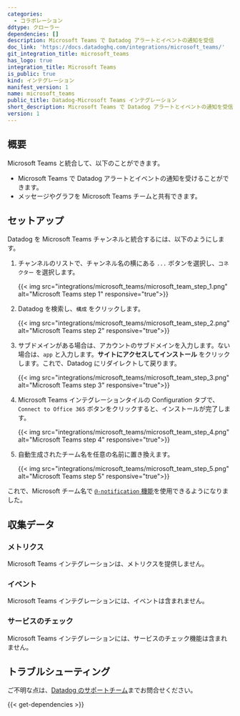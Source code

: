 ```yaml
---
categories:
  - コラボレーション
ddtype: クローラー
dependencies: []
description: Microsoft Teams で Datadog アラートとイベントの通知を受信
doc_link: 'https://docs.datadoghq.com/integrations/microsoft_teams/'
git_integration_title: microsoft_teams
has_logo: true
integration_title: Microsoft Teams
is_public: true
kind: インテグレーション
manifest_version: 1
name: microsoft_teams
public_title: Datadog-Microsoft Teams インテグレーション
short_description: Microsoft Teams で Datadog アラートとイベントの通知を受信
version: 1
---
```

## 概要

Microsoft Teams と統合して、以下のことができます。

* Microsoft Teams で Datadog アラートとイベントの通知を受けることができます。
* メッセージやグラフを Microsoft Teams チームと共有できます。

## セットアップ
Datadog を Microsoft Teams チャンネルと統合するには、以下のようにします。

1. チャンネルのリストで、チャンネル名の横にある `...` ボタンを選択し、`コネクター` を選択します。

    {{< img src="integrations/microsoft_teams/microsoft_team_step_1.png" alt="Microsoft Teams step 1" responsive="true">}}

2. Datadog を検索し、`構成` をクリックします。

    {{< img src="integrations/microsoft_teams/microsoft_team_step_2.png" alt="Microsoft Teams step 2" responsive="true">}}

3. サブドメインがある場合は、アカウントのサブドメインを入力します。ない場合は、`app` と入力します。**サイトにアクセスしてインストール** をクリックします。これで、Datadog にリダイレクトして戻ります。

    {{< img src="integrations/microsoft_teams/microsoft_team_step_3.png" alt="Microsoft Teams step 3" responsive="true">}}

4. Microsoft Teams インテグレーションタイルの Configuration タブで、`Connect to Office 365` ボタンをクリックすると、インストールが完了します。

    {{< img src="integrations/microsoft_teams/microsoft_team_step_4.png" alt="Microsoft Teams step 4" responsive="true">}}

5. 自動生成されたチーム名を任意の名前に置き換えます。

    {{< img src="integrations/microsoft_teams/microsoft_team_step_5.png" alt="Microsoft Teams step 5" responsive="true">}}

これで、Microsoft チーム名で [`@-notification` 機能][1]を使用できるようになりました。

## 収集データ
### メトリクス

Microsoft Teams インテグレーションは、メトリクスを提供しません。

### イベント

Microsoft Teams インテグレーションには、イベントは含まれません。

### サービスのチェック
Microsoft Teams インテグレーションには、サービスのチェック機能は含まれません。

## トラブルシューティング
ご不明な点は、[Datadog のサポートチーム][2]までお問合せください。

[1]: https://docs.datadoghq.com/ja/developers/faq/what-do-notifications-do-in-datadog
[2]: https://docs.datadoghq.com/ja/help


{{< get-dependencies >}}